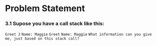 # Problem Statement

### 3.1 Supose you have a call stack like this: 
`` Greet 2 ``
`` Name: Maggie ``
`` Greet ``
`` Name: Maggie ``
`` What information can you give me, just based on this stack call? ``